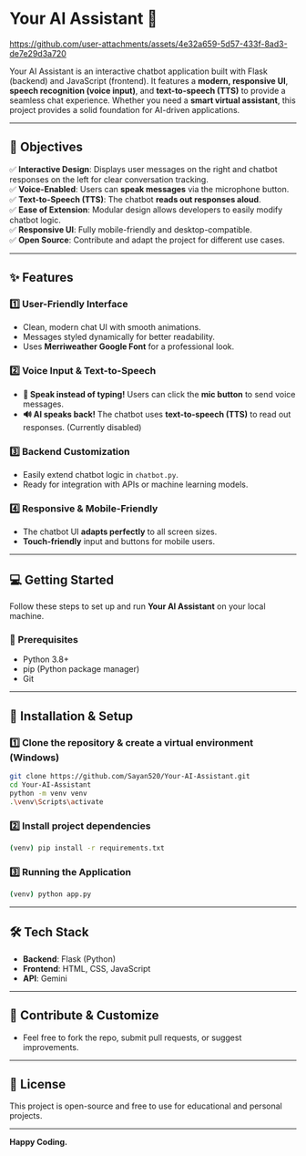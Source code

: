 # Your AI Assistant 🤖  
https://github.com/user-attachments/assets/4e32a659-5d57-433f-8ad3-de7e29d3a720


Your AI Assistant is an interactive chatbot application built with Flask (backend) and JavaScript (frontend). It features a **modern, responsive UI**, **speech recognition (voice input)**, and **text-to-speech (TTS)** to provide a seamless chat experience. Whether you need a **smart virtual assistant**, this project provides a solid foundation for AI-driven applications.  

---

## 🚀 Objectives  

✅ **Interactive Design**: Displays user messages on the right and chatbot responses on the left for clear conversation tracking.  
✅ **Voice-Enabled**: Users can **speak messages** via the microphone button.  
✅ **Text-to-Speech (TTS)**: The chatbot **reads out responses aloud**.   
✅ **Ease of Extension**: Modular design allows developers to easily modify chatbot logic.  
✅ **Responsive UI**: Fully mobile-friendly and desktop-compatible.  
✅ **Open Source**: Contribute and adapt the project for different use cases.  

---

## ✨ Features  

### 1️⃣ User-Friendly Interface  
- Clean, modern chat UI with smooth animations.  
- Messages styled dynamically for better readability.  
- Uses **Merriweather Google Font** for a professional look.  

### 2️⃣ Voice Input & Text-to-Speech  
- **🎤 Speak instead of typing!** Users can click the **mic button** to send voice messages.  
- **🔊 AI speaks back!** The chatbot uses **text-to-speech (TTS)** to read out responses. (Currently disabled) 

### 3️⃣ Backend Customization  
- Easily extend chatbot logic in `chatbot.py`.  
- Ready for integration with APIs or machine learning models.  

### 4️⃣ Responsive & Mobile-Friendly  
- The chatbot UI **adapts perfectly** to all screen sizes.  
- **Touch-friendly** input and buttons for mobile users.  

---

## 💻 Getting Started  

Follow these steps to set up and run **Your AI Assistant** on your local machine.  

### 🔹 Prerequisites  
- Python 3.8+  
- pip (Python package manager)  
- Git  

---

## 📌 Installation & Setup  

### 1️⃣ Clone the repository & create a virtual environment (Windows)  
```bash
git clone https://github.com/Sayan520/Your-AI-Assistant.git
cd Your-AI-Assistant
python -m venv venv
.\venv\Scripts\activate
```

### 2️⃣ Install project dependencies
```bash
(venv) pip install -r requirements.txt
```

### 3️⃣ Running the Application
```bash
(venv) python app.py
```
---

## 🛠 Tech Stack

- **Backend**: Flask (Python)
- **Frontend**: HTML, CSS, JavaScript
- **API**: Gemini

---

## 🌟 Contribute & Customize
- Feel free to fork the repo, submit pull requests, or suggest improvements.

---

## 📜 License
This project is open-source and free to use for educational and personal projects.

---

**Happy Coding.**



